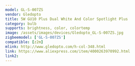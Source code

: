 ```yaml
---
model: GL-S-007ZS
vendor: Gledopto
title: 5W GU10 Plus Dual White And Color Spotlight Plus
category: bulb
supports: brightness, color, colortemp
image: /assets/images/devices/Gledopto_GL-S-007ZS.jpg
zigbeemodel: ['GL-S-007ZS']
compatible: [z2m]
mlink: http://www.gledopto.com/h-col-348.html
link: https://www.aliexpress.com/item/4000263970992.html
link2: 
---
```

